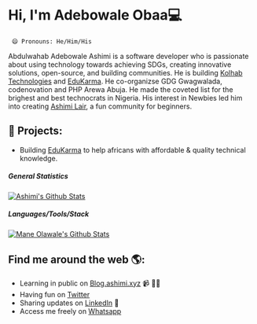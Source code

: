 # Hi, I'm Adebowale Obaa💻
     😄 Pronouns: He/Him/His
<!--img src="https://raw.githubusercontent.com/M0nica/M0nica/master/gh-header-image-cropped.png" alt="banner that says Monica Powell - software engineer, content creator and community organizer alongside a cartoon illustration of Monica"-->
Abdulwahab Adebowale Ashimi is a software developer who is passionate about using technology towards achieving SDGs, creating innovative solutions, open-source, and building communities. He is building <a href="https://kolhab.com/">Kolhab Technologies</a> and <a href="https://edukarma.tech/">EduKarma</a>. He co-organizse GDG Gwagwalada, codenovation and PHP Arewa Abuja. He made the coveted list for the brighest and best technocrats in Nigeria. His interest in Newbies led him into creating <a href="https://www.github.com/ashimi-lair/">Ashimi Lair</a>, a fun community for beginners.

## 🌱 Projects: 
- Building [EduKarma](https://edukarma.tech) to help africans with affordable & quality technical knowledge.

##### General Statistics

[![Ashimi's Github Stats](https://github-readme-stats.vercel.app/api?username=ibn-ashimi#&count_private=true&show_icons=true&theme=nightowl)](https://github.com/ibn-ashimi)

##### Languages/Tools/Stack

[![Mane Olawale's Github Stats](https://github-readme-stats.vercel.app/api/top-langs?username=ibn-ashimi&show_icons=true&theme=nightowl)](https://github.com/ibn-ashimi)

## Find me around the web 🌎: <!--a href="https://github.com/sponsors/M0nica"><img align="left" width="150" height="150" src="https://github.com/M0nica/M0nica/blob/main/octomonica/m0nica-octocat-rotating.gif?raw=true"></a-->
- Learning in public on <a href="https://blog.ashimi.xyz/">Blog.ashimi.xyz</a> 📹 ✍🏾
- Having fun on <a href="https://twitter.com/adebowaleobaa/">Twitter</a>
- Sharing updates on <a href="https://www.linkedin.com/in/abdulwahab-ashimi/">LinkedIn</a> 💼
- Access me freely on <a href="https://wa.me/2349093496039?text=Hello Abdulwahab" target="_blank"> Whatsapp
</a>

